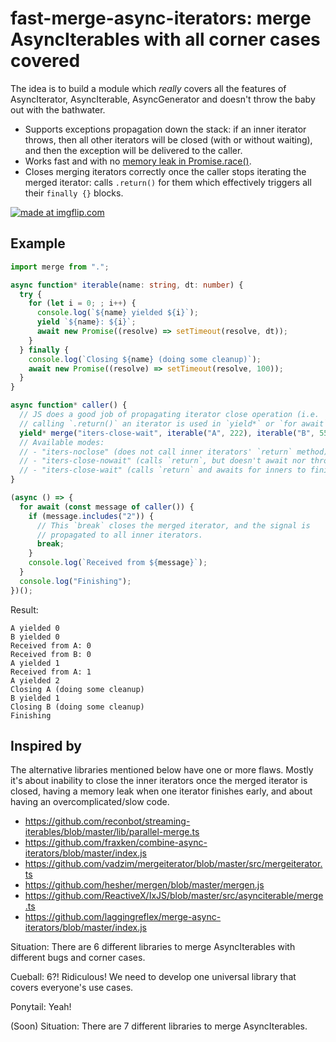# fast-merge-async-iterators: merge AsyncIterables with all corner cases covered

The idea is to build a module which _really_ covers all the features of
AsyncIterator, AsyncIterable, AsyncGenerator and doesn't throw the baby out with
the bathwater.

- Supports exceptions propagation down the stack: if an inner iterator throws,
  then all other iterators will be closed (with or without waiting), and then
  the exception will be delivered to the caller.
- Works fast and with no <a href="https://github.com/nodejs/node/issues/17469">memory leak in Promise.race()</a>.
- Closes merging iterators correctly once the caller stops iterating the merged
  iterator: calls `.return()` for them which effectively triggers all their
  `finally {}` blocks.

<a href="https://imgflip.com/i/4d7gwx"><img src="https://i.imgflip.com/4d7gwx.jpg" title="made at imgflip.com"/></a>

## Example

```ts
import merge from ".";

async function* iterable(name: string, dt: number) {
  try {
    for (let i = 0; ; i++) {
      console.log(`${name} yielded ${i}`);
      yield `${name}: ${i}`;
      await new Promise((resolve) => setTimeout(resolve, dt));
    }
  } finally {
    console.log(`Closing ${name} (doing some cleanup)`);
    await new Promise((resolve) => setTimeout(resolve, 100));
  }
}

async function* caller() {
  // JS does a good job of propagating iterator close operation (i.e.
  // calling `.return()` an iterator is used in `yield*` or `for await`).
  yield* merge("iters-close-wait", iterable("A", 222), iterable("B", 555));
  // Available modes:
  // - "iters-noclose" (does not call inner iterators' `return` method)
  // - "iters-close-nowait" (calls `return`, but doesn't await nor throw)
  // - "iters-close-wait" (calls `return` and awaits for inners to finish)
}

(async () => {
  for await (const message of caller()) {
    if (message.includes("2")) {
      // This `break` closes the merged iterator, and the signal is
      // propagated to all inner iterators.
      break;
    }
    console.log(`Received from ${message}`);
  }
  console.log("Finishing");
})();
```

Result:

```
A yielded 0
B yielded 0
Received from A: 0
Received from B: 0
A yielded 1
Received from A: 1
A yielded 2
Closing A (doing some cleanup)
B yielded 1
Closing B (doing some cleanup)
Finishing
```

## Inspired by

The alternative libraries mentioned below have one or more flaws. Mostly it's
about inability to close the inner iterators once the merged iterator is closed,
having a memory leak when one iterator finishes early, and about having an
overcomplicated/slow code.

- https://github.com/reconbot/streaming-iterables/blob/master/lib/parallel-merge.ts
- https://github.com/fraxken/combine-async-iterators/blob/master/index.js
- https://github.com/vadzim/mergeiterator/blob/master/src/mergeiterator.ts
- https://github.com/hesher/mergen/blob/master/mergen.js
- https://github.com/ReactiveX/IxJS/blob/master/src/asynciterable/merge.ts
- https://github.com/laggingreflex/merge-async-iterators/blob/master/index.js

Situation: There are 6 different libraries to merge AsyncIterables with different bugs and corner cases.

Cueball: 6?! Ridiculous! We need to develop one universal library that covers everyone's use cases.

Ponytail: Yeah!

(Soon) Situation: There are 7 different libraries to merge AsyncIterables.
